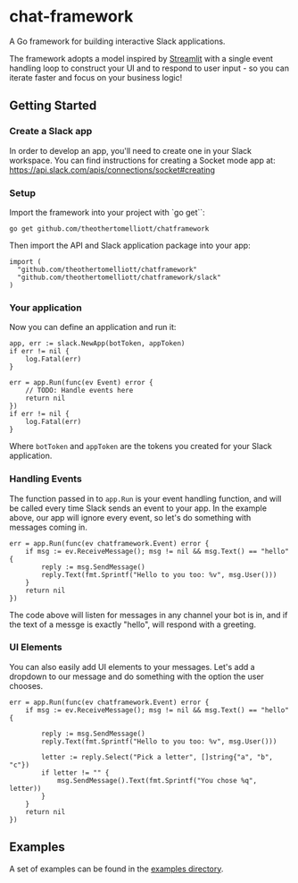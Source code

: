 # chat-framework

A Go framework for building interactive Slack applications.

The framework adopts a model inspired by [Streamlit](https://streamlit.io/) with a single event handling loop to construct your UI and to respond to user input - so you can iterate faster and focus on your business logic!

## Getting Started

### Create a Slack app

In order to develop an app, you'll need to create one in your Slack workspace. You can find instructions
for creating a Socket mode app at: https://api.slack.com/apis/connections/socket#creating

### Setup

Import the framework into your project with `go get``:

    go get github.com/theothertomelliott/chatframework

Then import the API and Slack application package into your app:

```
import (
  "github.com/theothertomelliott/chatframework"
  "github.com/theothertomelliott/chatframework/slack"
)
```

### Your application

Now you can define an application and run it:

```
app, err := slack.NewApp(botToken, appToken)
if err != nil {
    log.Fatal(err)
}

err = app.Run(func(ev Event) error {
    // TODO: Handle events here
    return nil
})
if err != nil {
    log.Fatal(err)
}
```

Where `botToken` and `appToken` are the tokens you created for your Slack application.

### Handling Events

The function passed in to `app.Run` is your event handling function, and will be called every time Slack
sends an event to your app. In the example above, our app will ignore every event, so let's do something
with messages coming in.

```
err = app.Run(func(ev chatframework.Event) error {
    if msg := ev.ReceiveMessage(); msg != nil && msg.Text() == "hello" {
        reply := msg.SendMessage()
        reply.Text(fmt.Sprintf("Hello to you too: %v", msg.User()))
    }
    return nil
})
```

The code above will listen for messages in any channel your bot is in, and if the text of a messge is
exactly "hello", will respond with a greeting.

### UI Elements

You can also easily add UI elements to your messages. Let's add a dropdown to our message and do something
with the option the user chooses.

```
err = app.Run(func(ev chatframework.Event) error {
    if msg := ev.ReceiveMessage(); msg != nil && msg.Text() == "hello" {

        reply := msg.SendMessage()
        reply.Text(fmt.Sprintf("Hello to you too: %v", msg.User()))

        letter := reply.Select("Pick a letter", []string{"a", "b", "c"})
        if letter != "" {
            msg.SendMessage().Text(fmt.Sprintf("You chose %q", letter))
        }
    }
    return nil
})
```

## Examples

A set of examples can be found in the [examples directory](./examples).